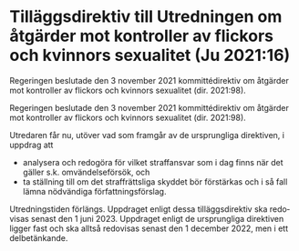 # Tilläggsdirektiv till Utredningen om åtgärder mot kontroller av flickors och kvinnors sexualitet (Ju 2021:16)

Regeringen beslutade den 3 november 2021 kommitté­direktiv om åtgärder mot kon­troller av flickors och kvinnors sexualitet (dir. 2021:98).

Regeringen beslutade den 3 november 2021 kommitté­direktiv om åtgärder mot kon­troller av flickors och kvinnors sexualitet (dir. 2021:98).

Utredaren får nu, utöver vad som framgår av de ursprung­liga direk­tiven, i uppdrag att

* analysera och redo­göra för vilket straff­ansvar som i dag finns när det gäller s.k. omvändelse­försök, och
* ta ställning till om det straff­rätts­liga skyddet bör för­stärkas och i så fall lämna nöd­vän­diga författ­nings­förslag.

Utrednings­tiden förlängs. Upp­draget enligt dessa tilläggs­direktiv ska redo­visas senast den 1 juni 2023. Uppdraget enligt de ursprung­liga direk­tiven ligger fast och ska alltså redo­visas senast den 1 december 2022, men i ett del­betänkande.
